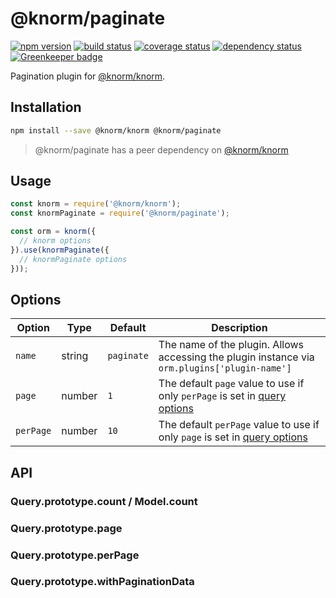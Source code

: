 # @knorm/paginate

[![npm version](https://badge.fury.io/js/%40knorm%2Fpaginate.svg)](https://badge.fury.io/js/%40knorm%2Fpaginate)
[![build status](https://travis-ci.org/knorm/paginate.svg?branch=master)](https://travis-ci.org/knorm/paginate)
[![coverage status](https://coveralls.io/repos/github/knorm/paginate/badge.svg?branch=master)](https://coveralls.io/github/knorm/paginate?branch=master)
[![dependency status](https://david-dm.org/knorm/paginate.svg)](https://david-dm.org/joelmukuthu/@knorm/paginate)
[![Greenkeeper badge](https://badges.greenkeeper.io/knorm/paginate.svg)](https://greenkeeper.io/)

Pagination plugin for [@knorm/knorm](https://www.npmjs.com/package/@knorm/knorm).

## Installation

```bash
npm install --save @knorm/knorm @knorm/paginate
```

> @knorm/paginate has a peer dependency on [@knorm/knorm](https://www.npmjs.com/package/@knorm/knorm)

## Usage

```js
const knorm = require('@knorm/knorm');
const knormPaginate = require('@knorm/paginate');

const orm = knorm({
  // knorm options
}).use(knormPaginate({
  // knormPaginate options
}));
```

## Options

| Option | Type   | Default     | Description                                                                                   |
| ------ | ------ | ----------- | --------------------------------------------------------------------------------------------- |
| `name` | string | `paginate` | The name of the plugin. Allows accessing the plugin instance via `orm.plugins['plugin-name']` |
| `page` | number | `1` | The default `page` value to use if only `perPage` is set in [query options](https://knorm.github.io/knorm/#/guides/queries?id=setting-options) |
| `perPage` | number | `10` | The default `perPage` value to use if only `page` is set in [query options](https://knorm.github.io/knorm/#/guides/queries?id=setting-options) |

## API

### Query.prototype.count / Model.count

### Query.prototype.page

### Query.prototype.perPage

### Query.prototype.withPaginationData
